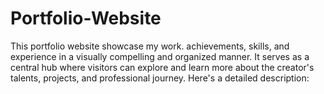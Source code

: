 # Portfolio-Website
This portfolio website showcase  my work. achievements, skills, and experience in a visually compelling and organized manner. It serves as a central hub where visitors can explore and learn more about the creator's talents, projects, and professional journey. Here's a detailed description: 
